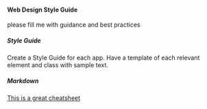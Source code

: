 #### Web Design Style Guide

please fill me with guidance and best practices

##### Style Guide

Create a Style Guide for each app.
Have a template of each relevant element and class with sample text.

##### Markdown

[This is a great cheatsheet](https://github.com/adam-p/markdown-here/wiki/Markdown-Here-Cheatsheet#hr)
